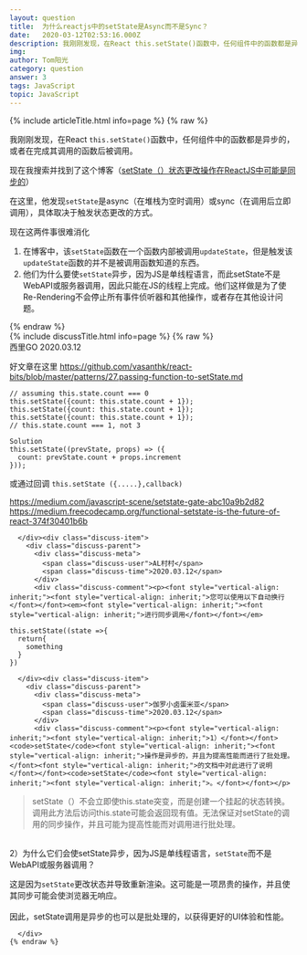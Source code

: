 ```yaml
---
layout: question
title:  为什么reactjs中的setState是Async而不是Sync？
date:   2020-03-12T02:53:16.000Z
description: 我刚刚发现，在React this.setState()函数中，任何组件中的函数都是异步的，或者在完成其调用的函数后被调用。现在我搜索并找到了这个博客...
img: 
author: Tom阳光
category: question
answer: 3
tags: JavaScript
topic: JavaScript
---
```

<div class="article-root">
  <div class="article">
    {% include articleTitle.html info=page %}
    {% raw %}
    <div class="article-content"><p><font style="vertical-align: inherit;"><font style="vertical-align: inherit;">我刚刚发现，在React </font></font><code>this.setState()</code><font style="vertical-align: inherit;"><font style="vertical-align: inherit;">函数中，任何组件</font><font style="vertical-align: inherit;">中的</font><font style="vertical-align: inherit;">函数都是异步的，或者在完成其调用的函数后被调用。</font></font></p>

<p><font style="vertical-align: inherit;"><font style="vertical-align: inherit;">现在我搜索并找到了这个博客（</font></font><a href="http://www.bennadel.com/blog/2893-setstate-state-mutation-operation-may-be-synchronous-in-reactjs.htm" rel="noreferrer"><font style="vertical-align: inherit;"><font style="vertical-align: inherit;">setState（）状态更改操作在ReactJS中可能是同步的</font></font></a><font style="vertical-align: inherit;"><font style="vertical-align: inherit;">）</font></font></p>

<p><font style="vertical-align: inherit;"><font style="vertical-align: inherit;">在这里，他发现</font></font><code>setState</code><font style="vertical-align: inherit;"><font style="vertical-align: inherit;">是async（在堆栈为空时调用）或sync（在调用后立即调用），具体取决于触发状态更改的方式。</font></font></p>

<p><font style="vertical-align: inherit;"><font style="vertical-align: inherit;">现在这两件事很难消化 </font></font></p>

<ol>
<li><font style="vertical-align: inherit;"><font style="vertical-align: inherit;">在博客中，该</font></font><code>setState</code><font style="vertical-align: inherit;"><font style="vertical-align: inherit;">函数在一个函数内部被调用</font></font><code>updateState</code><font style="vertical-align: inherit;"><font style="vertical-align: inherit;">，但是触发该</font></font><code>updateState</code><font style="vertical-align: inherit;"><font style="vertical-align: inherit;">函数的并不是被调用函数知道的东西。</font></font></li>
<li><font style="vertical-align: inherit;"><font style="vertical-align: inherit;">他们为什么要使</font></font><code>setState</code><font style="vertical-align: inherit;"><font style="vertical-align: inherit;">异步，因为JS是单线程语言，而此setState不是WebAPI或服务器调用，因此只能在JS的线程上完成。</font><font style="vertical-align: inherit;">他们这样做是为了使Re-Rendering不会停止所有事件侦听器和其他操作，或者存在其他设计问题。</font></font></li>
</ol></div>
    {% endraw %}
  </div>

  <div class="discuss-wrapper">
    {% include discussTitle.html info=page %}
    {% raw %}
    <div class="discuss-item">
        <div class="discuss-parent">
          <div class="discuss-meta">
            <span class="discuss-user">西里GO</span>
            <span class="discuss-time">2020.03.12</span>
          </div>
          <div class="discuss-comment"><p><font style="vertical-align: inherit;"><font style="vertical-align: inherit;">好文章在这里   </font></font><a href="https://github.com/vasanthk/react-bits/blob/master/patterns/27.passing-function-to-setState.md" rel="noreferrer"><font style="vertical-align: inherit;"><font style="vertical-align: inherit;">https://github.com/vasanthk/react-bits/blob/master/patterns/27.passing-function-to-setState.md</font></font></a></p>

<pre><code>// assuming this.state.count === 0<font></font>
this.setState({count: this.state.count + 1});<font></font>
this.setState({count: this.state.count + 1});<font></font>
this.setState({count: this.state.count + 1});<font></font>
// this.state.count === 1, not 3<font></font>
<font></font>
Solution<font></font>
this.setState((prevState, props) =&gt; ({<font></font>
  count: prevState.count + props.increment<font></font>
}));<font></font>
</code></pre>

<p><font style="vertical-align: inherit;"><font style="vertical-align: inherit;">或通过回调  </font></font><code>this.setState ({.....},callback)</code></p>

<p><a href="https://medium.com/javascript-scene/setstate-gate-abc10a9b2d82" rel="noreferrer"><font style="vertical-align: inherit;"><font style="vertical-align: inherit;">https://medium.com/javascript-scene/setstate-gate-abc10a9b2d82 </font></font></a>
 <a href="https://medium.freecodecamp.org/functional-setstate-is-the-future-of-react-374f30401b6b" rel="noreferrer"><font style="vertical-align: inherit;"><font style="vertical-align: inherit;">https://medium.freecodecamp.org/functional-setstate-is-the-future-of-react-374f30401b6b</font></font></a></p></div>
        </div>
        
      </div><div class="discuss-item">
        <div class="discuss-parent">
          <div class="discuss-meta">
            <span class="discuss-user">AL村村</span>
            <span class="discuss-time">2020.03.12</span>
          </div>
          <div class="discuss-comment"><p><font style="vertical-align: inherit;"><font style="vertical-align: inherit;">您可以使用以下自动换行</font></font><em><font style="vertical-align: inherit;"><font style="vertical-align: inherit;">进行同步调用</font></font></em>
</p><div class="snippet" data-lang="js" data-hide="false" data-console="true" data-babel="false">
<div class="snippet-code">
<pre class="snippet-code-js lang-js prettyprint-override"><code>this.setState((state =&gt;{<font></font>
  return{<font></font>
    something<font></font>
  }<font></font>
})</code></pre>
</div>
</div>
<p></p></div>
        </div>
        
      </div><div class="discuss-item">
        <div class="discuss-parent">
          <div class="discuss-meta">
            <span class="discuss-user">伽罗小卤蛋米亚</span>
            <span class="discuss-time">2020.03.12</span>
          </div>
          <div class="discuss-comment"><p><font style="vertical-align: inherit;"><font style="vertical-align: inherit;">1）</font></font><code>setState</code><font style="vertical-align: inherit;"><font style="vertical-align: inherit;">操作是异步的，并且为提高性能而进行了批处理。</font><font style="vertical-align: inherit;">的文档中对此进行了说明</font></font><code>setState</code><font style="vertical-align: inherit;"><font style="vertical-align: inherit;">。</font></font></p>

<blockquote>
  <p><font style="vertical-align: inherit;"><font style="vertical-align: inherit;">setState（）不会立即使this.state突变，而是创建一个挂起的状态转换。</font><font style="vertical-align: inherit;">调用此方法后访问this.state可能会返回现有值。</font><font style="vertical-align: inherit;">无法保证对setState的调用的同步操作，并且可能为提高性能而对调用进行批处理。</font></font></p>
</blockquote>

<p><br><font style="vertical-align: inherit;"><font style="vertical-align: inherit;">
2）为什么它们会使setState异步，因为JS是单线程语言，</font></font><code>setState</code><font style="vertical-align: inherit;"><font style="vertical-align: inherit;">而不是WebAPI或服务器调用？</font></font><br></p>

<p><font style="vertical-align: inherit;"><font style="vertical-align: inherit;">这是因为</font></font><code>setState</code><font style="vertical-align: inherit;"><font style="vertical-align: inherit;">更改状态并导致重新渲染。</font><font style="vertical-align: inherit;">这可能是一项昂贵的操作，并且使其同步可能会使浏览器无响应。
</font></font><br><br><font style="vertical-align: inherit;"><font style="vertical-align: inherit;">
因此，setState调用是异步的也可以是批处理的，以获得更好的UI体验和性能。</font></font></p></div>
        </div>
        
      </div>
    {% endraw %}
  </div>
<div>
